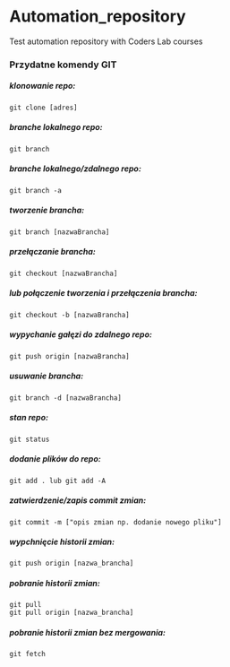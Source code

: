 # Automation_repository
Test automation repository with Coders Lab courses

### Przydatne komendy GIT
##### klonowanie repo:
    git clone [adres]
##### branche lokalnego repo:
    git branch
##### branche lokalnego/zdalnego repo:
    git branch -a

##### tworzenie brancha:
    git branch [nazwaBrancha]
##### przełączanie brancha:
    git checkout [nazwaBrancha]
##### lub połączenie tworzenia i przełączenia brancha:
    git checkout -b [nazwaBrancha]

##### wypychanie gałęzi do zdalnego repo:
    git push origin [nazwaBrancha]
##### usuwanie brancha:
    git branch -d [nazwaBrancha]

##### stan repo:
    git status
##### dodanie plików do repo:
    git add . lub git add -A
##### zatwierdzenie/zapis commit zmian:
    git commit -m ["opis zmian np. dodanie nowego pliku"]

##### wypchnięcie historii zmian:
    git push origin [nazwa_brancha]
##### pobranie historii zmian:
    git pull
    git pull origin [nazwa_brancha]
##### pobranie historii zmian bez mergowania:
    git fetch
